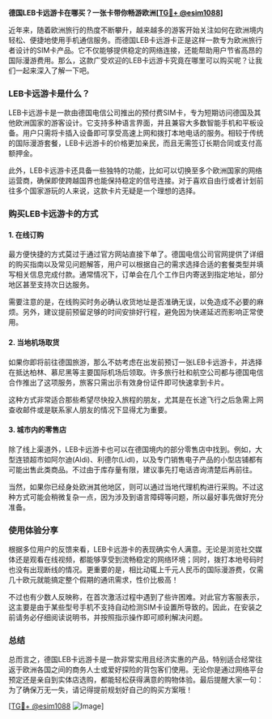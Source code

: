 **德国LEB卡远游卡在哪买？一张卡带你畅游欧洲[[TG💪+ @esim1088](https://t.me/s/esim1088)]**

近年来，随着欧洲旅行的热度不断攀升，越来越多的游客开始关注如何在欧洲境内轻松、便捷地使用手机通信服务。而德国LEB卡远游卡正是这样一款专为欧洲旅行者设计的SIM卡产品。它不仅能够提供稳定的网络连接，还能帮助用户节省高昂的国际漫游费用。那么，这款广受欢迎的LEB卡远游卡究竟在哪里可以购买呢？让我们一起来深入了解一下吧。

### LEB卡远游卡是什么？

LEB卡远游卡是一款由德国电信公司推出的预付费SIM卡，专为短期访问德国及其他欧洲国家的游客设计。它支持多种语言界面，并且兼容大多数智能手机和平板设备。用户只需将卡插入设备即可享受高速上网和拨打本地电话的服务。相较于传统的国际漫游套餐，LEB卡远游卡的价格更加亲民，而且无需签订长期合同或支付高额押金。

此外，LEB卡远游卡还具备一些独特的功能，比如可以切换至多个欧洲国家的网络运营商，确保即使跨越国界也能保持稳定的信号连接。对于喜欢自由行或者计划前往多个国家游玩的人来说，这款卡片无疑是一个理想的选择。

### 购买LEB卡远游卡的方式

#### 1. 在线订购
最方便快捷的方式莫过于通过官方网站直接下单了。德国电信公司官网提供了详细的购买指南以及常见问题解答，用户可以根据自己的需求选择合适的套餐类型并填写相关信息完成付款。通常情况下，订单会在几个工作日内寄送到指定地址，部分地区甚至支持次日达服务。

需要注意的是，在线购买时务必确认收货地址是否准确无误，以免造成不必要的麻烦。另外，建议提前预留足够的时间安排好行程，避免因为快递延迟而影响正常使用。

#### 2. 当地机场取货
如果你即将前往德国旅游，那么不妨考虑在出发前预订一张LEB卡远游卡，并选择在抵达柏林、慕尼黑等主要国际机场后领取。许多旅行社和航空公司都与德国电信合作推出了这项服务，旅客只需出示有效身份证件即可快速拿到卡片。

这种方式非常适合那些希望尽快投入旅程的朋友，尤其是在长途飞行之后急需上网查收邮件或是联系家人朋友的情况下显得尤为重要。

#### 3. 城市内的零售店
除了线上渠道外，LEB卡远游卡也可以在德国境内的部分零售店中找到。例如，大型连锁超市如阿尔迪(Aldi)、利德尔(Lidl)，以及专门销售电子产品的小型店铺都有可能出售此类商品。不过由于库存量有限，建议事先打电话咨询清楚后再前往。

当然，如果你已经身处欧洲其他地区，则可以通过当地代理机构进行采购。不过这种方式可能会稍微复杂一点，因为涉及到语言障碍等问题，所以最好事先做好充分准备。

### 使用体验分享

根据多位用户的反馈来看，LEB卡远游卡的表现确实令人满意。无论是浏览社交媒体还是观看在线视频，都能够享受到流畅稳定的网络环境；同时，拨打本地号码时也没有出现断线的情况。更重要的是，相比动辄上千元人民币的国际漫游费，仅需几十欧元就能搞定整个假期的通讯需求，性价比极高！

不过也有少数人反映称，在首次激活过程中遇到了些许困难。对此官方客服表示，这主要是由于某些型号手机不支持自动检测SIM卡设置所导致的。因此，在安装之前请务必仔细阅读说明书，并按照指示操作即可顺利解决问题。

### 总结

总而言之，德国LEB卡远游卡是一款非常实用且经济实惠的产品，特别适合经常往返于欧洲各国之间的商务人士或爱好探险的背包客们使用。无论你是通过网络平台预定还是亲自到实体店选购，都能轻松获得满意的购物体验。最后提醒大家一句：为了确保万无一失，请记得提前规划好自己的购买方案哦！

[[TG💪+ @esim1088](https://t.me/s/esim1088) ![Image](https://i.postimg.cc/4NQfJmqS/Snipaste-2025-05-13-00-14-12.png)]
